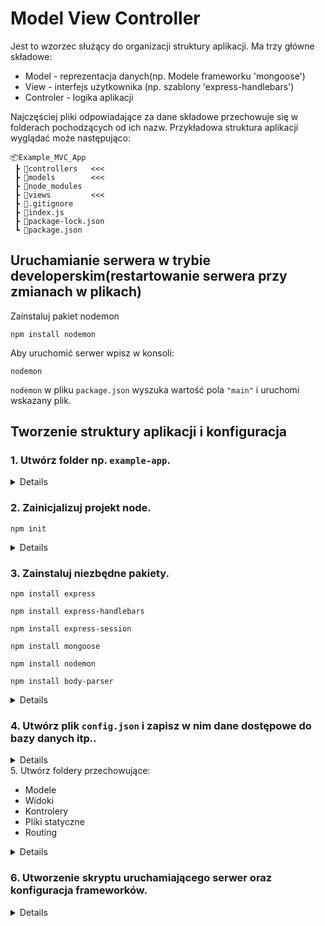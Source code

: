 # Model View Controller

Jest to wzorzec służący do organizacji struktury aplikacji. 
Ma trzy główne składowe:
- Model - reprezentacja danych(np. Modele frameworku 'mongoose')
- View - interfejs użytkownika (np. szablony 'express-handlebars')
- Controler - logika aplikacji

Najczęściej pliki odpowiadające za dane składowe przechowuje się w folderach pochodzących od ich nazw. Przykładowa struktura aplikacji wyglądać może następująco:
```
📦Example_MVC_App
 ┣ 📂controllers   <<<
 ┣ 📂models        <<<
 ┣ 📂node_modules
 ┣ 📂views         <<<
 ┣ 📜.gitignore
 ┣ 📜index.js
 ┣ 📜package-lock.json
 ┗ 📜package.json
 ```

## Uruchamianie serwera w trybie developerskim(restartowanie serwera przy zmianach w plikach)

Zainstaluj pakiet nodemon
```ComandPrompt
npm install nodemon
```

Aby uruchomić serwer wpisz w konsoli:
```comandprompt
nodemon
```

`nodemon` w pliku `package.json` wyszuka wartość pola `"main"` i uruchomi wskazany plik.

## Tworzenie struktury aplikacji i konfiguracja

### 1. Utwórz folder np. `example-app`.
<details>
 <p>
<img src="https://user-images.githubusercontent.com/37069490/166429976-fa5e6130-2750-4c6a-bda5-b4ccaa6a152e.png" alt="img"/>
 </p>
</details>

### 2. Zainicjalizuj projekt node.
```
npm init
```
<details>

Po wpisaniu komendy w konsoli należy uzupełnić podstawowe informacje na temat aplikacji (opis, autor itp.). Przejście konfiguracji utworzy plik `package.json` w folderze aplikacji.

<img src="https://user-images.githubusercontent.com/37069490/166431404-8e2b141b-9d54-4236-87cc-9c583e0326a9.png" alt="img"/>
</details>

### 3. Zainstaluj niezbędne pakiety.
```
npm install express
```
```
npm install express-handlebars
```
```
npm install express-session
```
```
npm install mongoose
```
```
npm install nodemon
```
```
npm install body-parser
```

<details>

[`express`](https://expressjs.com/) - framework do tworzenia aplikacji internetowych oraz REST API w Node.js
 
[`express-handlebars`](https://handlebarsjs.com/guide/#what-is-handlebars) - silnik szablonów ułatwiający dunamiczne generowanie treści dla użytkownika aplikacji.
 
[`express-session`](http://expressjs.com/en/resources/middleware/session.html) - warstwa pośrednicząca umożliwia nadzorowanie w frameworku express stanu sesji połączonego użytkownika.

[`body-parser`](http://expressjs.com/en/resources/middleware/body-parser.html) - warstwa pośrednicząca umożliwia odczytanie wiadomości przesyłanej przez protokół HTTP metodą POST.

[`mongoose`](https://mongoosejs.com/) - bliblioteka ułatwiająca pracę z bazą danych MongoDB. Ułatwia połączenie z bazą danych, wymianę informacji wraz z nadzorem poprawności (klasy modelowe).
 
[`nodemon`](https://nodemon.io/) - Blibloteka ułatwiająca tworzenie aplikacji. Restartuje serwer aplikacji przy zapisaniu pliku.
 

<img src="https://user-images.githubusercontent.com/37069490/166433438-af9fc029-c02d-4fb0-bdfb-287a357d89f4.png"/>
</details>

### 4. Utwórz plik `config.json` i zapisz w nim dane dostępowe do bazy danych itp..
 <details>
<img src="https://user-images.githubusercontent.com/37069490/166440247-488c1f7b-d3eb-47db-b7d6-f05c3fe17fe3.png" alt="img"/>
 </details

### 5. Utwórz foldery przechowujące:
 - Modele
 - Widoki
 - Kontrolery
 - Pliki statyczne
 - Routing

 <details>


📂controllers - Folder przechowujący skrypty odpowiedzialne za logikę aplikacji.

📂models - Folder na klasy modelowe np. stworzone w bibliotece 'mongoose'

📂public - Folder na pliki statyczne zawierający podpoldery:
 ┣ 📂css
 ┣ 📂font
 ┣ 📂js
 ┗ 📂img

📂routes - Folder na skrypty odpowiedzialne za trasowanie żądań HTTP (przekazywanie żądań do odpowiedniego kontrolera)

📂views - Folder na szablony np. biblioteki 'express-handlebars' wraz z podfolderami:
 ┣ 📂layouts - Folder na szablony zawierajace układ strony
 ┗ 📂partials - Folder na elementy strony np. pasek nawigacji

 
<img src="https://user-images.githubusercontent.com/37069490/166444177-f02a241e-da53-4041-ae23-9b5e6e39d5a2.png" alt ="img"/>
</details>

### 6. Utworzenie skryptu uruchamiającego serwer oraz konfiguracja frameworków.

<details>
Należy utworzyć plik `index.js` lub inny wskazany w pliku `package.json` w polu "main". Zawartość pliku:
```Javascript
// Import konfiguracji z pliku config.json. Plik powinien automatycznie sparsować się na obiekt JS
const config = require('./config.json');

// Import frameworku 'express'
const express = require('express');
const app = express();
const PORT = config.PORT;

// Import biblioteki do obsługi sesji
const session = require('express-session');
app.use(session({
    secret: 'secret',
    saveUninitialized: true,
    resave: true
}));

// Import biblioteki mongoose oraz konfiguracja
const mongoose = require('mongoose');
mongoose.connect(config.Mongo_URL, { useUnifiedTopology: true, useNewUrlParser: true })
    .then(() => console.log(`Połączono z bazą danych : ${config.Mongo_URL}`))
    .catch(err => console.log(`Błąd połączenia. Sprawdź czy serwer działa poprawnie oraz link do bazy jest prawidłowy. ${config.Mongo_URL}`));

// Pokazujemy frameworkowi express gdzie znajduje się plik z routingiem (metody obsługujące żądania)
app.use('/', require('./routes/routes'));

//  Import silnika szablonów 'express-handlebars' i jego konfiguracja.
const handlebars = require('express-handlebars')
app.engine('hbs', handlebars.engine({
    // Szablon główny. W szablonie występuje znacnzik {{{body}}} - do tego znacnzika będzie 'wklejana' zawartość innych szablonów 
    defaultLayout: 'main',
    // Zdefiniowanie rozszerzenia plików szablonów. Najszęściej .hbs lub .handlebars
    extname: '.hbs'
}));
app.set('view engine', 'hbs');

// Pokazanie frameworkowi express gdzie znajdują się pliki statyczne (css, zdjęcia na stronie głównej itp.)
app.use(express.static('public'))

// Metoda use jest wykonywana jeśli żadne z zaprogramowanych żądań nie pasuje
app.use((req, res) => {
    // Ustawienie typu wiadomości zdefiniowany w nagłówku HTTP
    res.type('text/plain')
    // Ustawienie statusu odpowiedzi HTTP
    res.status(404)
    // Ustawienie Treści wiadomości HTTP
    res.send('404 - Not Found')
})

// Metoda która jest wywołana gdy wystąpi błąd serwera
app.use((err, req, res, next) => {
    console.error(err.message)
    res.type('text/plain')
    res.status(500)
    res.send(`500 - Server Error`)
})

// Wywołanie słuchacza żądań HTTP
app.listen(PORT, console.log(`Server uruchomiony na porcie: ${PORT}`))
```
</p>
<img src="https://user-images.githubusercontent.com/37069490/166448293-6db05d2d-92be-4e72-863c-babf736b8e8b.png" alt="..."/>
</details
